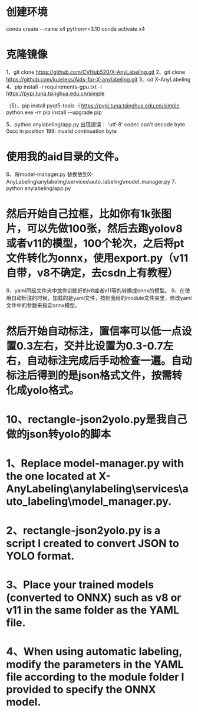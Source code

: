 # 创建环境
conda create --name x4 python==3.10
conda activate x4
# 克隆镜像
1、git clone https://github.com/CVHub520/X-AnyLabeling.git
2、git clone https://github.com/kuieless/Aids-for-X-anylabeling.git
3、cd X-AnyLabeling
4、pip install -r requirements-gpu.txt -i https://pypi.tuna.tsinghua.edu.cn/simple

（5）、pip install pyqt5-tools -i https://pypi.tuna.tsinghua.edu.cn/simple
            python.exe -m pip install --upgrade pip

5、python anylabeling/app.py
出现错误： 'utf-8' codec can't decode byte 0xcc in position 198: invalid continuation byte

# 使用我的aid目录的文件。
6、将model-manager.py 替换放到X-AnyLabeling\anylabeling\services\auto_labeling\model_manager.py
7、python anylabeling/app.py


# 然后开始自己拉框，比如你有1k张图片，可以先做100张，然后去跑yolov8或者v11的模型，100个轮次，之后将pt文件转化为onnx，使用export.py（v11自带，v8不确定，去csdn上有教程）

8、yaml同级文件夹中放你训练好的v8或者v11等的转换成onnx的模型。
9、在使用自动标注的时候，加载的是yaml文件，按照我给的module文件夹里，修改yaml文件中的参数来指定onnx模型。

# 然后开始自动标注，置信率可以低一点设置0.3左右，交并比设置为0.3-0.7左右，自动标注完成后手动检查一遍。自动标注后得到的是json格式文件，按需转化成yolo格式。

# 10、rectangle-json2yolo.py是我自己做的json转yolo的脚本











# 1、Replace model-manager.py with the one located at X-AnyLabeling\anylabeling\services\auto_labeling\model_manager.py.

# 2、rectangle-json2yolo.py is a script I created to convert JSON to YOLO format.

# 3、Place your trained models (converted to ONNX) such as v8 or v11 in the same folder as the YAML file.

# 4、When using automatic labeling, modify the parameters in the YAML file according to the module folder I provided to specify the ONNX model.









